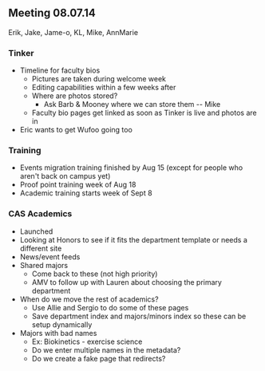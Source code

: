 ## Meeting 08.07.14
Erik, Jake, Jame-o, KL, Mike, AnnMarie

### Tinker
* Timeline for faculty bios
    * Pictures are taken during welcome week
    * Editing capabilities within a few weeks after
    * Where are photos stored?
        * Ask Barb & Mooney where we can store them -- Mike
    * Faculty bio pages get linked as soon as Tinker is live and photos are in
* Eric wants to get Wufoo going too
    
### Training
* Events migration training finished by Aug 15 (except for people who aren't back on campus yet)
* Proof point training week of Aug 18
* Academic training starts week of Sept 8

### CAS Academics
* Launched
* Looking at Honors to see if it fits the department template or needs a different site
* News/event feeds
* Shared majors
    * Come back to these (not high priority)
    * AMV to follow up with Lauren about choosing the primary department
* When do we move the rest of academics?
    * Use Allie and Sergio to do some of these pages
    * Save department index and majors/minors index so these can be setup dynamically
* Majors with bad names
    * Ex: Biokinetics - exercise science
    * Do we enter multiple names in the metadata?
    * Do we create a fake page that redirects?

